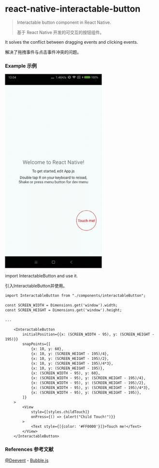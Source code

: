 # react-native-interactable-button
> Interactable button component in React Native.
>
> 基于 React Native 开发的可交互的按钮组件。

It solves the conflict between dragging events and clicking events.

解决了拖拽事件与点击事件冲突的问题。

### Example 示例
![demo](./demo.gif 'demo')


import InteractableButton and use it.

引入InteractableButton并使用。

```
import InteractableButton from "./components/interactableButton";

const SCREEN_WIDTH = Dimensions.get('window').width;
const SCREEN_HEIGHT = Dimensions.get('window').height;

...

    <InteractableButton
        initialPosition={{x: (SCREEN_WIDTH - 95), y: (SCREEN_HEIGHT - 195)}}
        snapPoints={[
            {x: 10, y: 60},
            {x: 10, y: (SCREEN_HEIGHT - 195)/4},
            {x: 10, y: (SCREEN_HEIGHT - 195)/2},
            {x: 10, y: (SCREEN_HEIGHT - 195)/4*3},
            {x: 10, y: (SCREEN_HEIGHT - 195)},
            {x: (SCREEN_WIDTH - 95), y: 60},
            {x: (SCREEN_WIDTH - 95), y: (SCREEN_HEIGHT - 195)/4},
            {x: (SCREEN_WIDTH - 95), y: (SCREEN_HEIGHT - 195)/2},
            {x: (SCREEN_WIDTH - 95), y: (SCREEN_HEIGHT - 195)/4*3},
            {x: (SCREEN_WIDTH - 95), y: (SCREEN_HEIGHT - 195)},
        ]}
    >
        <View
            style={[styles.childTouch]}
            onPress={() => {alert("Child Touch!")}}
        >
            <Text style={[{color: '#FF0000'}]}>Touch me!</Text>
        </View>
    </InteractableButton>
```

### References 参考文献
[@Deevent](https://github.com/Deevent) - [Bubble.js](https://gist.github.com/Deevent/6300fb3531e6e526a880a82b98c049a6)
